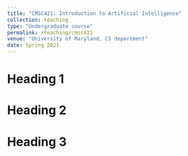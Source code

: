 ```yaml
---
title: "CMSC421: Introduction to Artificial Intelligence"
collection: teaching
type: "Undergraduate course"
permalink: /teaching/cmsc421
venue: "University of Maryland, CS department"
date: Spring 2021
---
```



Heading 1
======

Heading 2
======

Heading 3
======